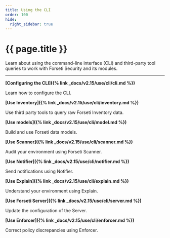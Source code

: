 ```yaml
---
title: Using the CLI
order: 100
hide:
  right_sidebar: true
---
```


# {{ page.title }}

Learn about using the command-line interface (CLI) and
third-party tool queries to work with Forseti Security
and its modules.

---

**[Configuring the CLI]({% link _docs/v2.15/use/cli/cli.md %})**

Learn how to configure the CLI.

**[Use Inventory]({% link _docs/v2.15/use/cli/inventory.md %})**

Use third party tools to query raw Forseti Inventory data.

**[Use models]({% link _docs/v2.15/use/cli/model.md %})**

Build and use Forseti data models.

**[Use Scanner]({% link _docs/v2.15/use/cli/scanner.md %})**

Audit your environment using Forseti Scanner.

**[Use Notifier]({% link _docs/v2.15/use/cli/notifier.md %})**

Send notifications using Notifier.

**[Use Explain]({% link _docs/v2.15/use/cli/explain.md %})**

Understand your environment using Explain.

**[Use Forseti Server]({% link _docs/v2.15/use/cli/server.md %})**

Update the configuration of the Server.

**[Use Enforcer]({% link _docs/v2.15/use/cli/enforcer.md %})**

Correct policy discrepancies using Enforcer.
